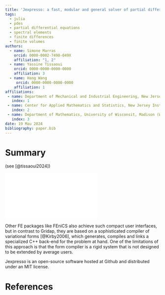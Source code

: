 ```yaml
---
title: 'Jexpresso: a fast, modular and general solver of partial differential equations on CPU & GPU using Julia'
tags:
  - julia
  - pdes
  - partial differential equations
  - spectral elements
  - finite differences
  - finite volumes
authors:
  - name: Simone Marras
    orcid: 0000-0002-7498-049X
    affiliation: "1, 2"
  - name: Yassine Tissaoui
    orcid: 0000-0000-0000-0000
    affiliation: 3
  - name: Hang Wang
     orcid: 0000-0000-0000-0000
    affiliation: 1
affiliations:
 - name: Department of Mechanical and Industrial Engineering, New Jersey Institute of Technology, Newark (NJ), USA
   index: 1
 - name: Center for Applied Mathematics and Statistics, New Jersey Institute of Technology, Newark (NJ), USA
   index: 2
 - name: Department of Mathematics, University of Wisconsit, Madison (WI), USA
   index: 3
date: 19 Mau 2024
bibliography: paper.bib
---
```


# Summary

 (see [@tissaoui2024])

![](code.pdf)

Other FE packages like FEniCS also achieve such compact user interfaces, but in contrast to Gridap, they are based on a sophisticated compiler of variational forms [@Kirby2006], which generates, compiles and links a specialized C++ back-end for the problem at hand. One of the limitations of this approach is that the form compiler is a rigid system that is not designed to be extended by average users.

Jexpresso is an open-source software hosted at Github and distributed under an MIT license.

# References
